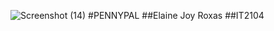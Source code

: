 ![Screenshot (14)](https://github.com/user-attachments/assets/25cbfd2b-1bf0-44ee-9bce-724bf6f7fd79)
                #PENNYPAL
                ##Elaine Joy Roxas
                ##IT2104


